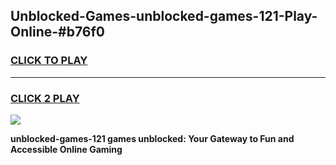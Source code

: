 
## Unblocked-Games-unblocked-games-121-Play-Online-#b76f0
<h3>
<a href="https://premium.freeplayer.one?title=unblocked-games-121&ref=27F">CLICK TO PLAY</a></h3>
<hr>

<h3>
<a href="https://premium.freeplayer.one?title=unblocked-games-121&ref=27F">CLICK 2 PLAY</a>
  
</h3>

<a href="https://premium.freeplayer.one?title=unblocked-games-121&ref=27F"><img src="https://clearcache.store/games.png"></a>


**unblocked-games-121 games unblocked: Your Gateway to Fun and Accessible Online Gaming**
